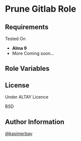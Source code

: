Prune Gitlab Role
=========

Requirements
------------

Tested On 
* **Alma 9**
* More Coming soon...

Role Variables
--------------


License
-------

Under ALTAY Licence


BSD

Author Information
------------------

[@kasimerbay](https://kasimerbay.github.io)
